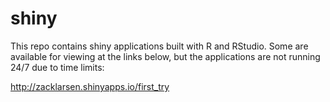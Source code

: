 # shiny

This repo contains shiny applications built with R and RStudio. Some are available for viewing at the links below, but the applications are not running 24/7 due to time limits:

http://zacklarsen.shinyapps.io/first_try
